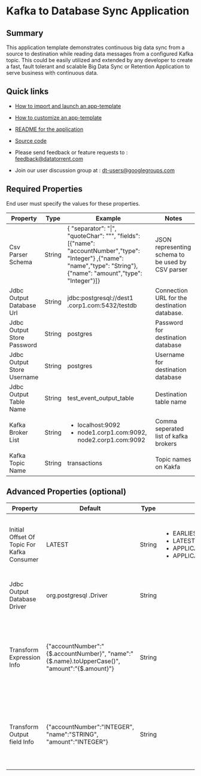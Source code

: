 # Kafka to Database Sync Application

## Summary

This application template demonstrates continuous big data sync from a source to destination while reading data messages from a configured Kafka topic. This could be easily utilized and extended by any developer to create a fast,  fault tolerant and scalable Big Data Sync or Retention Application to serve business with continuous data.

## Quick links

-  <a
    href="../common/import-launch"  class="docs" id="docs" ga-track="docs"
    target="_blank">How to import and launch an app-template</a>

-  <a
    href="../common/customize"  class="docs" id="docs" ga-track="docs"
    target="_blank">How to customize an app-template</a>

-  <a
    href="https://github.com/DataTorrent/moodI/tree/master/app-templates/database-to-database-sync"  class="docs" id="docs" ga-track="docs"
    target="_blank">README for the application</a>
- <a
   href="https://github.com/DataTorrent/moodI/tree/master/app-templates/database-to-database-sync"  class="github" id="github" ga-track="github" target="_blank">Source code</a>

- Please send feedback or feature requests to :
    <a href="mailto:feedback@datatorrent.com"  class="feedback" id="feedback" ga-track="feedback">feedback@datatorrent.com</a>

- Join our user discussion group at :
    <a href="mailto:dt-users@googlegroups.com"  class="maillist" id="maillist" ga-track="maillist">dt-users@googlegroups.com</a>

## Required Properties
End user must specify the values for these properties.

|Property|Type|Example|Notes|
|---|---|-----|--|
|Csv Parser Schema|String|{  "separator": "&#124;",  "quoteChar": "\"",   "fields": [{"name": "accountNumber","type": "Integer"} ,{"name": "name","type": "String"},{"name": "amount","type": "Integer"}]}| JSON representing schema to be used by CSV parser
|Jdbc Output Database Url|String|jdbc:postgresql://dest1 .corp1.com:5432/testdb| Connection URL for the destination database.
|Jdbc Output Store Password|String|postgres| Password for destination database|
|Jdbc Output Store Username|String|postgres| Username for destination database|
|Jdbc Output Table Name|String|test_event_output_table|Destination table name|
|Kafka Broker List|String|<ul><li>localhost:9092</li><li>node1.corp1.com:9092, node2.corp1.com:9092</li></ul>|Comma seperated list of kafka brokers|
|Kafka Topic Name|String|transactions|Topic names on Kakfa|


## Advanced Properties (optional)
|Property|Default|Type|Example|Notes|
|--------|-------|----|-------|-----|
|Initial Offset Of Topic For Kafka Consumer|LATEST|String|<ul><li>EARLIEST</li><li>LATEST</li><li>APPLICATION_OR_EARLIEST</li><li>APPLICATION_OR_LATEST</li></ul>|Whether to read from beginning or read from current offset.
|Jdbc Output Database Driver|org.postgresql .Driver|String||FQCN for jdbc driver class for destination database|
|Transform Expression Info|{"accountNumber":"{$.accountNumber}", "name":"{$.name}.toUpperCase()", "amount":"{$.amount}"}|String|| JSON map with key indicating output field. Value indicating expression to be used for calculating its value|
|Transform Output field Info|{"accountNumber":"INTEGER", "name":"STRING", "amount":"INTEGER"}|String||JSON map with key indicating output field. Value indicating data [type](https://github.com/DataTorrent/moodI/blob/master/operators/library/src/main/java/com/datatorrent/lib/schemaAware/JsonParser.java#L25) for the field.|
